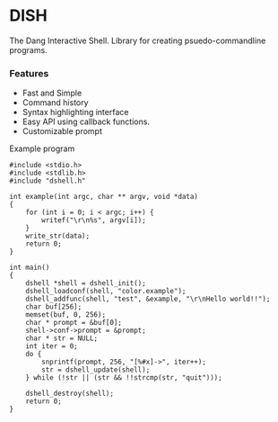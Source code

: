 # DISH
The Dang Interactive Shell. Library for creating psuedo-commandline programs. 

### Features
* Fast and Simple
* Command history
* Syntax highlighting interface
* Easy API using callback functions.
* Customizable prompt


Example program
````
#include <stdio.h>
#include <stdlib.h>
#include "dshell.h"

int example(int argc, char ** argv, void *data)
{
	for (int i = 0; i < argc; i++) {
		writef("\r\n%s", argv[i]);
	}
	write_str(data);
	return 0;
}

int main()
{
	dshell *shell = dshell_init();
	dshell_loadconf(shell, "color.example");
	dshell_addfunc(shell, "test", &example, "\r\nHello world!!");
	char buf[256];
	memset(buf, 0, 256);
	char * prompt = &buf[0];
	shell->conf->prompt = &prompt;
	char * str = NULL;
	int iter = 0;
	do {
		snprintf(prompt, 256, "[%#x]->", iter++);
		str = dshell_update(shell);
	} while (!str || (str && !!strcmp(str, "quit")));

	dshell_destroy(shell);
	return 0;
}
````
